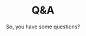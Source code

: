---
layout: list
title: Q&A
subtitle: So, you have some questions?
description: We tried to think of answers to everything, but if we left something out, don't be afraid to drop one of us a text or an email! We can't wait to celebrate with you. :)
---